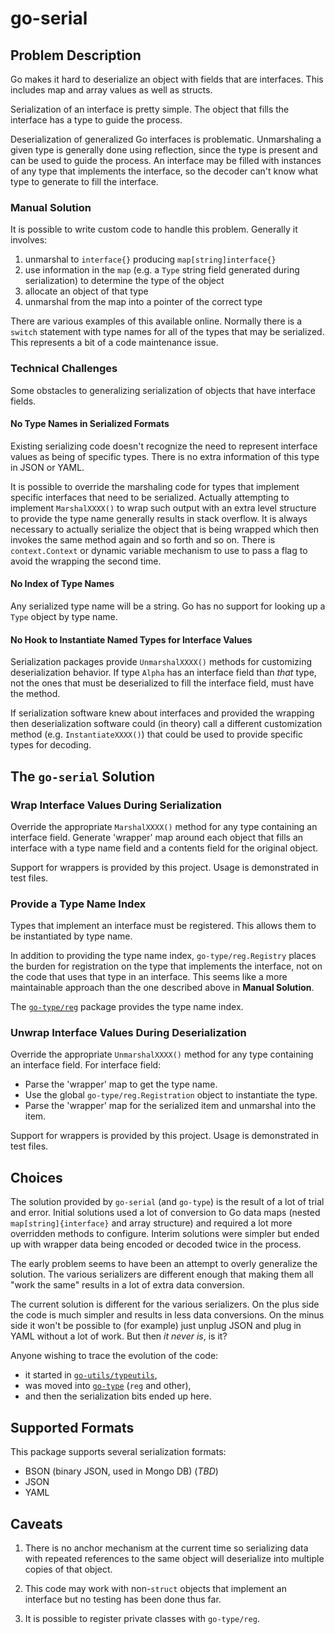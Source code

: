 # go-serial

## Problem Description

Go makes it hard to deserialize an object with fields that are interfaces.
This includes map and array values as well as structs.

Serialization of an interface is pretty simple.
The object that fills the interface has a type to guide the process.

Deserialization of generalized Go interfaces is problematic.
Unmarshaling a given type is generally done using reflection,
since the type is present and can be used to guide the process.
An interface may be filled with instances of any type that implements the interface,
so the decoder can't know what type to generate to fill the interface.

### Manual Solution

It is possible to write custom code to handle this problem.
Generally it involves:

1. unmarshal to `interface{}` producing `map[string]interface{}`
2. use information in the `map`
   (e.g. a `Type` string field generated during serialization)
   to determine the type of the object
3. allocate an object of that type
4. unmarshal from the map into a pointer of the correct type

There are various examples of this available online.
Normally there is a `switch` statement with type names
for all of the types that may be serialized.
This represents a bit of a code maintenance issue.

### Technical Challenges

Some obstacles to generalizing serialization of objects that have interface fields.

#### No Type Names in Serialized Formats

Existing serializing code doesn't recognize the need to represent
interface values as being of specific types.
There is no extra information of this type in JSON or YAML.

It is possible to override the marshaling code for types
that implement specific interfaces that need to be serialized.
Actually attempting to implement `MarshalXXXX()` to
wrap such output with an extra level structure to provide the type name
generally results in stack overflow.
It is always necessary to actually serialize the object that is being wrapped
which then invokes the same method again and so forth and so on.
There is `context.Context` or dynamic variable mechanism to use to
pass a flag to avoid the wrapping the second time.

#### No Index of Type Names

Any serialized type name will be a string.
Go has no support for looking up a `Type` object by type name.

#### No Hook to Instantiate Named Types for Interface Values

Serialization packages provide `UnmarshalXXXX()` methods for
customizing deserialization behavior.
If type `Alpha` has an interface field than _that_ type,
not the ones that must be deserialized to fill the interface field,
must have the method.

If serialization software knew about interfaces and provided the wrapping
then deserialization software could (in theory) call
a different customization method (e.g. `InstantiateXXXX()`)
that could be used to provide specific types for decoding.

## The `go-serial` Solution

### Wrap Interface Values During Serialization

Override the appropriate `MarshalXXXX()` method for any type
containing an interface field.
Generate 'wrapper' map around each object that fills an interface
with a type name field and a contents field for the original object.

Support for wrappers is provided by this project.
Usage is demonstrated in test files.

### Provide a Type Name Index

Types that implement an interface must be registered.
This allows them to be instantiated by type name.

In addition to providing the type name index,
`go-type/reg.Registry` places the burden for registration
on the type that implements the interface,
not on the code that uses that type in an interface.
This seems like a more maintainable approach than the one
described above in **Manual Solution**.

The [`go-type/reg`](https://github.com/madkins23/go-type) package
provides the type name index.

### Unwrap Interface Values During Deserialization

Override the appropriate `UnmarshalXXXX()` method for any type
containing an interface field.
For interface field:
* Parse the 'wrapper' map to get the type name.
* Use the global `go-type/reg.Registration` object to instantiate the type.
* Parse the 'wrapper' map for the serialized item and unmarshal into the item.

Support for wrappers is provided by this project.
Usage is demonstrated in test files.

## Choices

The solution provided by `go-serial` (and `go-type`) is the result of
a lot of trial and error.
Initial solutions used a lot of conversion to Go data maps
(nested `map[string]{interface}` and array structure)
and required a lot more overridden methods to configure.
Interim solutions were simpler but ended up with wrapper data
being encoded or decoded twice in the process.

The early problem seems to have been an attempt to overly generalize the solution.
The various serializers are different enough that making them all "work the same"
results in a lot of extra data conversion.

The current solution is different for the various serializers.
On the plus side the code is much simpler and
results in less data conversions.
On the minus side it won't be possible to
(for example) just unplug JSON and plug in YAML without a lot of work.
But then _it never is_, is it?

Anyone wishing to trace the evolution of the code:
* it started in [`go-utils/typeutils`](https://github.com/madkins23/go-utils),
* was moved into [`go-type`](https://github.com/madkins23/go-type) (`reg` and other),
* and then the serialization bits ended up here.

## Supported Formats

This package supports several serialization formats:

* BSON (binary JSON, used in Mongo DB) (_TBD_)
* JSON
* YAML

## Caveats

1. There is no anchor mechanism at the current time so serializing data
with repeated references to the same object will deserialize into
multiple copies of that object.

2. This code may work with non-`struct` objects that implement an
interface but no testing has been done thus far.
   
3. It is possible to register private classes with `go-type/reg`.